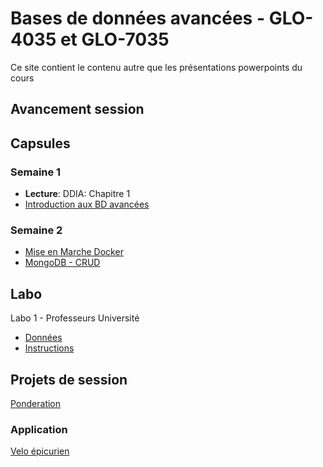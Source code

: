 # Bases de données avancées - GLO-4035 et GLO-7035
Ce site contient le contenu autre que les présentations powerpoints du cours

## Avancement session

## Capsules

### Semaine 1
* **Lecture**: DDIA: Chapitre 1
* [Introduction aux BD avancées](https://youtu.be/7lwjnHQb0TQ)

### Semaine 2
* [Mise en Marche Docker](https://www.youtube.com/watch?v=gogW8UEzQuE)
* [MongoDB - CRUD](https://www.youtube.com/watch?v=7Q9DW_-8GnY)

## Labo 
Labo 1 - Professeurs Université
* [Données](labo/labo_1/bd_ulaval.json)
* [Instructions](labo/labo_1/instructions.js)

## Projets de session
[Ponderation](evaluations/ponderation.md)

### Application
[Velo épicurien](evaluations/projet_ingenierie.md)

